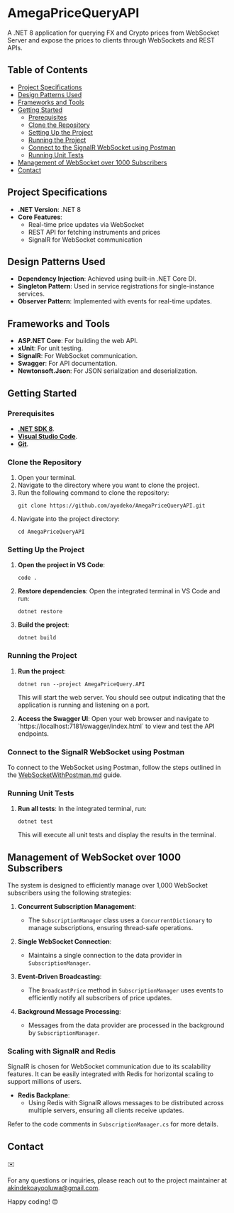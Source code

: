 
# AmegaPriceQueryAPI

A .NET 8 application for querying FX and Crypto prices from WebSocket Server
and expose the prices to clients through WebSockets and REST APIs.

## Table of Contents
- [Project Specifications](#project-specifications)
- [Design Patterns Used](#design-patterns-used)
- [Frameworks and Tools](#frameworks-and-tools)
- [Getting Started](#getting-started)
  - [Prerequisites](#prerequisites)
  - [Clone the Repository](#clone-the-repository)
  - [Setting Up the Project](#setting-up-the-project)
  - [Running the Project](#running-the-project)
  - [Connect to the SignalR WebSocket using Postman](#connect-to-the-signalr-websocket-using-postman)
  - [Running Unit Tests](#running-unit-tests)
- [Management of WebSocket over 1000 Subscribers](#management-of-websocket-over-1000-subscribers)
- [Contact](#contact)

## Project Specifications

- **.NET Version**: .NET 8
- **Core Features**:
  - Real-time price updates via WebSocket
  - REST API for fetching instruments and prices
  - SignalR for WebSocket communication

## Design Patterns Used 

- **Dependency Injection**: Achieved using built-in .NET Core DI.
- **Singleton Pattern**: Used in service registrations for single-instance services.
- **Observer Pattern**: Implemented with events for real-time updates.

## Frameworks and Tools

- **ASP.NET Core**: For building the web API.
- **xUnit**: For unit testing.
- **SignalR**: For WebSocket communication.
- **Swagger**: For API documentation.
- **Newtonsoft.Json**: For JSON serialization and deserialization.

## Getting Started

### Prerequisites

- [**.NET SDK 8**](https://dotnet.microsoft.com/download/dotnet/8.0).
-  [**Visual Studio Code**](https://code.visualstudio.com/).
- [**Git**](https://git-scm.com/).

### Clone the Repository

1. Open your terminal.
2. Navigate to the directory where you want to clone the project.
3. Run the following command to clone the repository:
   ```
   git clone https://github.com/ayodeko/AmegaPriceQueryAPI.git
   ```
4. Navigate into the project directory:
   ```
   cd AmegaPriceQueryAPI
   ```

### Setting Up the Project

1. **Open the project in VS Code**:
   ```
   code .
   ```

2. **Restore dependencies**:
   Open the integrated terminal in VS Code and run:
   ```
   dotnet restore
   ```

3. **Build the project**:
   ```
   dotnet build
   ```

### Running the Project

1. **Run the project**:
   ```
   dotnet run --project AmegaPriceQuery.API
   ```
   This will start the web server. You should see output indicating that the application is running and listening on a port.

2. **Access the Swagger UI**:
   Open your web browser and navigate to \`https://localhost:7181/swagger/index.html` to view and test the API endpoints.

### Connect to the SignalR WebSocket using Postman

To connect to the WebSocket using Postman, follow the steps outlined in the [WebSocketWithPostman.md](CodeDocumentation/WebSocketWithPostman.md) guide.

### Running Unit Tests

1. **Run all tests**:
   In the integrated terminal, run:
   ```
   dotnet test
   ```
   This will execute all unit tests and display the results in the terminal.

## Management of WebSocket over 1000 Subscribers

The system is designed to efficiently manage over 1,000 WebSocket subscribers using the following strategies:

1. **Concurrent Subscription Management**:
    - The `SubscriptionManager` class uses a `ConcurrentDictionary` to manage subscriptions, ensuring thread-safe operations.

2. **Single WebSocket Connection**:
    - Maintains a single connection to the data provider in `SubscriptionManager`.

3. **Event-Driven Broadcasting**:
    - The `BroadcastPrice` method in `SubscriptionManager` uses events to efficiently notify all subscribers of price updates.

4. **Background Message Processing**:
    - Messages from the data provider are processed in the background by `SubscriptionManager`.

### Scaling with SignalR and Redis

SignalR is chosen for WebSocket communication due to its scalability features. It can be easily integrated with Redis for horizontal scaling to support millions of users.

- **Redis Backplane**:
    - Using Redis with SignalR allows messages to be distributed across multiple servers, ensuring all clients receive updates.

Refer to the code comments in `SubscriptionManager.cs` for more details.


## Contact   
✉️

For any questions or inquiries, please reach out to the project maintainer at [akindekoayooluwa@gmail.com](mailto:akindekoayooluwa@gmail.com).

Happy coding! 😊
